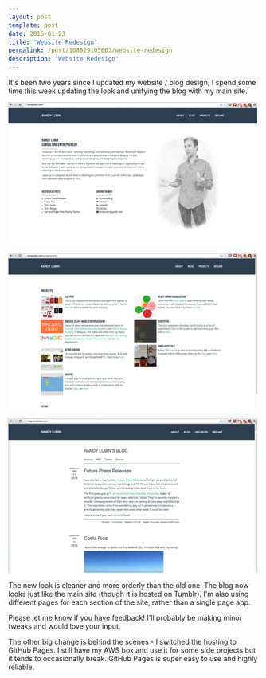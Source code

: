 ```yaml
---
layout: post
template: post
date: 2015-01-23
title: "Website Redesign"
permalink: /post/108929105603/website-redesign
description: "Website Redesign"
---
```

It's been two years since I updated my website / blog design; I spend some time this week updating the look and unifying the blog with my main site.

![](/images/21b980b8a293c2b2358c86af0797eb86c26f55fd3e3abe6b19aa2f7bcdf268e0.png)

![](/images/e59b5f546da8caea9d531bff446b95e272dab070a72e38797724ac53aec839a8.png)

![](/images/6034509497befbd7b189e0fa7e84bfef657eea4dfa1cc9cb5e095d9da0b73aa6.png)

The new look is cleaner and more orderly than the old one. The blog now looks just like the main site (though it is hosted on Tumblr). I'm also using different pages for each section of the site, rather than a single page app.

Please let me know if you have feedback! I'll probably be making minor tweaks and would love your input.

The other big change is behind the scenes - I switched the hosting to GitHub Pages. I still have my AWS box and use it for some side projects but it tends to occasionally break. GitHub Pages is super easy to use and highly reliable.